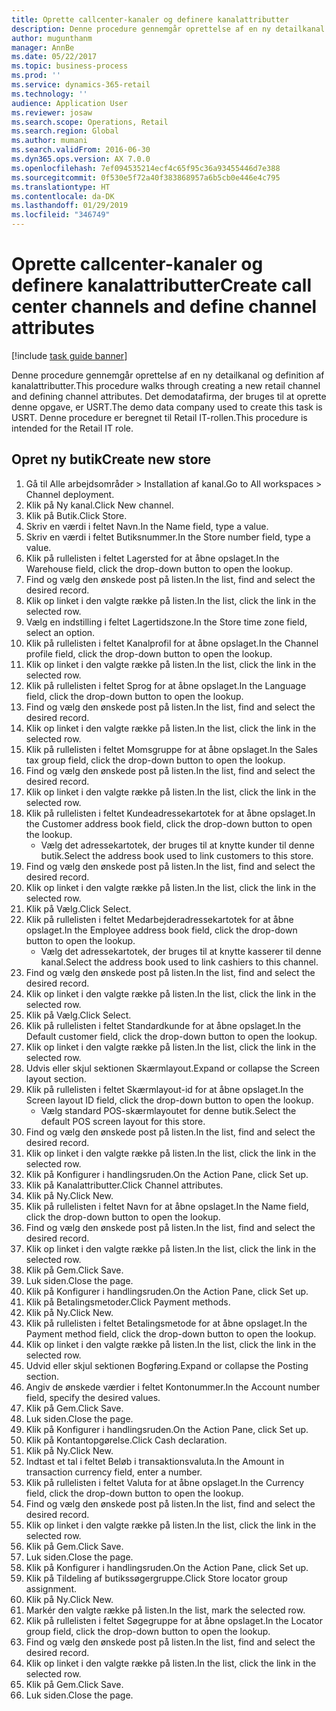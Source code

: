 ```yaml
---
title: Oprette callcenter-kanaler og definere kanalattributter
description: Denne procedure gennemgår oprettelse af en ny detailkanal og definition af kanalattributter.
author: mugunthanm
manager: AnnBe
ms.date: 05/22/2017
ms.topic: business-process
ms.prod: ''
ms.service: dynamics-365-retail
ms.technology: ''
audience: Application User
ms.reviewer: josaw
ms.search.scope: Operations, Retail
ms.search.region: Global
ms.author: mumani
ms.search.validFrom: 2016-06-30
ms.dyn365.ops.version: AX 7.0.0
ms.openlocfilehash: 7ef094535214ecf4c65f95c36a93455446d7e388
ms.sourcegitcommit: 0f530e5f72a40f383868957a6b5cb0e446e4c795
ms.translationtype: HT
ms.contentlocale: da-DK
ms.lasthandoff: 01/29/2019
ms.locfileid: "346749"
---
```

# <a name="create-call-center-channels-and-define-channel-attributes"></a><span data-ttu-id="051c5-103">Oprette callcenter-kanaler og definere kanalattributter</span><span class="sxs-lookup"><span data-stu-id="051c5-103">Create call center channels and define channel attributes</span></span>

[!include [task guide banner](../includes/task-guide-banner.md)]

<span data-ttu-id="051c5-104">Denne procedure gennemgår oprettelse af en ny detailkanal og definition af kanalattributter.</span><span class="sxs-lookup"><span data-stu-id="051c5-104">This procedure walks through creating a new retail channel and defining channel attributes.</span></span> <span data-ttu-id="051c5-105">Det demodatafirma, der bruges til at oprette denne opgave, er USRT.</span><span class="sxs-lookup"><span data-stu-id="051c5-105">The demo data company used to create this task is USRT.</span></span> <span data-ttu-id="051c5-106">Denne procedure er beregnet til Retail IT-rollen.</span><span class="sxs-lookup"><span data-stu-id="051c5-106">This procedure is intended for the Retail IT role.</span></span>


## <a name="create-new-store"></a><span data-ttu-id="051c5-107">Opret ny butik</span><span class="sxs-lookup"><span data-stu-id="051c5-107">Create new store</span></span>
1. <span data-ttu-id="051c5-108">Gå til Alle arbejdsområder > Installation af kanal.</span><span class="sxs-lookup"><span data-stu-id="051c5-108">Go to All workspaces > Channel deployment.</span></span>
2. <span data-ttu-id="051c5-109">Klik på Ny kanal.</span><span class="sxs-lookup"><span data-stu-id="051c5-109">Click New channel.</span></span>
3. <span data-ttu-id="051c5-110">Klik på Butik.</span><span class="sxs-lookup"><span data-stu-id="051c5-110">Click Store.</span></span>
4. <span data-ttu-id="051c5-111">Skriv en værdi i feltet Navn.</span><span class="sxs-lookup"><span data-stu-id="051c5-111">In the Name field, type a value.</span></span>
5. <span data-ttu-id="051c5-112">Skriv en værdi i feltet Butiksnummer.</span><span class="sxs-lookup"><span data-stu-id="051c5-112">In the Store number field, type a value.</span></span>
6. <span data-ttu-id="051c5-113">Klik på rullelisten i feltet Lagersted for at åbne opslaget.</span><span class="sxs-lookup"><span data-stu-id="051c5-113">In the Warehouse field, click the drop-down button to open the lookup.</span></span>
7. <span data-ttu-id="051c5-114">Find og vælg den ønskede post på listen.</span><span class="sxs-lookup"><span data-stu-id="051c5-114">In the list, find and select the desired record.</span></span>
8. <span data-ttu-id="051c5-115">Klik op linket i den valgte række på listen.</span><span class="sxs-lookup"><span data-stu-id="051c5-115">In the list, click the link in the selected row.</span></span>
9. <span data-ttu-id="051c5-116">Vælg en indstilling i feltet Lagertidszone.</span><span class="sxs-lookup"><span data-stu-id="051c5-116">In the Store time zone field, select an option.</span></span>
10. <span data-ttu-id="051c5-117">Klik på rullelisten i feltet Kanalprofil for at åbne opslaget.</span><span class="sxs-lookup"><span data-stu-id="051c5-117">In the Channel profile field, click the drop-down button to open the lookup.</span></span>
11. <span data-ttu-id="051c5-118">Klik op linket i den valgte række på listen.</span><span class="sxs-lookup"><span data-stu-id="051c5-118">In the list, click the link in the selected row.</span></span>
12. <span data-ttu-id="051c5-119">Klik på rullelisten i feltet Sprog for at åbne opslaget.</span><span class="sxs-lookup"><span data-stu-id="051c5-119">In the Language field, click the drop-down button to open the lookup.</span></span>
13. <span data-ttu-id="051c5-120">Find og vælg den ønskede post på listen.</span><span class="sxs-lookup"><span data-stu-id="051c5-120">In the list, find and select the desired record.</span></span>
14. <span data-ttu-id="051c5-121">Klik op linket i den valgte række på listen.</span><span class="sxs-lookup"><span data-stu-id="051c5-121">In the list, click the link in the selected row.</span></span>
15. <span data-ttu-id="051c5-122">Klik på rullelisten i feltet Momsgruppe for at åbne opslaget.</span><span class="sxs-lookup"><span data-stu-id="051c5-122">In the Sales tax group field, click the drop-down button to open the lookup.</span></span>
16. <span data-ttu-id="051c5-123">Find og vælg den ønskede post på listen.</span><span class="sxs-lookup"><span data-stu-id="051c5-123">In the list, find and select the desired record.</span></span>
17. <span data-ttu-id="051c5-124">Klik op linket i den valgte række på listen.</span><span class="sxs-lookup"><span data-stu-id="051c5-124">In the list, click the link in the selected row.</span></span>
18. <span data-ttu-id="051c5-125">Klik på rullelisten i feltet Kundeadressekartotek for at åbne opslaget.</span><span class="sxs-lookup"><span data-stu-id="051c5-125">In the Customer address book field, click the drop-down button to open the lookup.</span></span>
    * <span data-ttu-id="051c5-126">Vælg det adressekartotek, der bruges til at knytte kunder til denne butik.</span><span class="sxs-lookup"><span data-stu-id="051c5-126">Select the address book used to link customers to this store.</span></span>  
19. <span data-ttu-id="051c5-127">Find og vælg den ønskede post på listen.</span><span class="sxs-lookup"><span data-stu-id="051c5-127">In the list, find and select the desired record.</span></span>
20. <span data-ttu-id="051c5-128">Klik op linket i den valgte række på listen.</span><span class="sxs-lookup"><span data-stu-id="051c5-128">In the list, click the link in the selected row.</span></span>
21. <span data-ttu-id="051c5-129">Klik på Vælg.</span><span class="sxs-lookup"><span data-stu-id="051c5-129">Click Select.</span></span>
22. <span data-ttu-id="051c5-130">Klik på rullelisten i feltet Medarbejderadressekartotek for at åbne opslaget.</span><span class="sxs-lookup"><span data-stu-id="051c5-130">In the Employee address book field, click the drop-down button to open the lookup.</span></span>
    * <span data-ttu-id="051c5-131">Vælg det adressekartotek, der bruges til at knytte kasserer til denne kanal.</span><span class="sxs-lookup"><span data-stu-id="051c5-131">Select the address book used to link cashiers to this channel.</span></span>  
23. <span data-ttu-id="051c5-132">Find og vælg den ønskede post på listen.</span><span class="sxs-lookup"><span data-stu-id="051c5-132">In the list, find and select the desired record.</span></span>
24. <span data-ttu-id="051c5-133">Klik op linket i den valgte række på listen.</span><span class="sxs-lookup"><span data-stu-id="051c5-133">In the list, click the link in the selected row.</span></span>
25. <span data-ttu-id="051c5-134">Klik på Vælg.</span><span class="sxs-lookup"><span data-stu-id="051c5-134">Click Select.</span></span>
26. <span data-ttu-id="051c5-135">Klik på rullelisten i feltet Standardkunde for at åbne opslaget.</span><span class="sxs-lookup"><span data-stu-id="051c5-135">In the Default customer field, click the drop-down button to open the lookup.</span></span>
27. <span data-ttu-id="051c5-136">Klik op linket i den valgte række på listen.</span><span class="sxs-lookup"><span data-stu-id="051c5-136">In the list, click the link in the selected row.</span></span>
28. <span data-ttu-id="051c5-137">Udvis eller skjul sektionen Skærmlayout.</span><span class="sxs-lookup"><span data-stu-id="051c5-137">Expand or collapse the Screen layout section.</span></span>
29. <span data-ttu-id="051c5-138">Klik på rullelisten i feltet Skærmlayout-id for at åbne opslaget.</span><span class="sxs-lookup"><span data-stu-id="051c5-138">In the Screen layout ID field, click the drop-down button to open the lookup.</span></span>
    * <span data-ttu-id="051c5-139">Vælg standard POS-skærmlayoutet for denne butik.</span><span class="sxs-lookup"><span data-stu-id="051c5-139">Select the default POS screen layout for this store.</span></span>  
30. <span data-ttu-id="051c5-140">Find og vælg den ønskede post på listen.</span><span class="sxs-lookup"><span data-stu-id="051c5-140">In the list, find and select the desired record.</span></span>
31. <span data-ttu-id="051c5-141">Klik op linket i den valgte række på listen.</span><span class="sxs-lookup"><span data-stu-id="051c5-141">In the list, click the link in the selected row.</span></span>
32. <span data-ttu-id="051c5-142">Klik på Konfigurer i handlingsruden.</span><span class="sxs-lookup"><span data-stu-id="051c5-142">On the Action Pane, click Set up.</span></span>
33. <span data-ttu-id="051c5-143">Klik på Kanalattributter.</span><span class="sxs-lookup"><span data-stu-id="051c5-143">Click Channel attributes.</span></span>
34. <span data-ttu-id="051c5-144">Klik på Ny.</span><span class="sxs-lookup"><span data-stu-id="051c5-144">Click New.</span></span>
35. <span data-ttu-id="051c5-145">Klik på rullelisten i feltet Navn for at åbne opslaget.</span><span class="sxs-lookup"><span data-stu-id="051c5-145">In the Name field, click the drop-down button to open the lookup.</span></span>
36. <span data-ttu-id="051c5-146">Find og vælg den ønskede post på listen.</span><span class="sxs-lookup"><span data-stu-id="051c5-146">In the list, find and select the desired record.</span></span>
37. <span data-ttu-id="051c5-147">Klik op linket i den valgte række på listen.</span><span class="sxs-lookup"><span data-stu-id="051c5-147">In the list, click the link in the selected row.</span></span>
38. <span data-ttu-id="051c5-148">Klik på Gem.</span><span class="sxs-lookup"><span data-stu-id="051c5-148">Click Save.</span></span>
39. <span data-ttu-id="051c5-149">Luk siden.</span><span class="sxs-lookup"><span data-stu-id="051c5-149">Close the page.</span></span>
40. <span data-ttu-id="051c5-150">Klik på Konfigurer i handlingsruden.</span><span class="sxs-lookup"><span data-stu-id="051c5-150">On the Action Pane, click Set up.</span></span>
41. <span data-ttu-id="051c5-151">Klik på Betalingsmetoder.</span><span class="sxs-lookup"><span data-stu-id="051c5-151">Click Payment methods.</span></span>
42. <span data-ttu-id="051c5-152">Klik på Ny.</span><span class="sxs-lookup"><span data-stu-id="051c5-152">Click New.</span></span>
43. <span data-ttu-id="051c5-153">Klik på rullelisten i feltet Betalingsmetode for at åbne opslaget.</span><span class="sxs-lookup"><span data-stu-id="051c5-153">In the Payment method field, click the drop-down button to open the lookup.</span></span>
44. <span data-ttu-id="051c5-154">Klik op linket i den valgte række på listen.</span><span class="sxs-lookup"><span data-stu-id="051c5-154">In the list, click the link in the selected row.</span></span>
45. <span data-ttu-id="051c5-155">Udvid eller skjul sektionen Bogføring.</span><span class="sxs-lookup"><span data-stu-id="051c5-155">Expand or collapse the Posting section.</span></span>
46. <span data-ttu-id="051c5-156">Angiv de ønskede værdier i feltet Kontonummer.</span><span class="sxs-lookup"><span data-stu-id="051c5-156">In the Account number field, specify the desired values.</span></span>
47. <span data-ttu-id="051c5-157">Klik på Gem.</span><span class="sxs-lookup"><span data-stu-id="051c5-157">Click Save.</span></span>
48. <span data-ttu-id="051c5-158">Luk siden.</span><span class="sxs-lookup"><span data-stu-id="051c5-158">Close the page.</span></span>
49. <span data-ttu-id="051c5-159">Klik på Konfigurer i handlingsruden.</span><span class="sxs-lookup"><span data-stu-id="051c5-159">On the Action Pane, click Set up.</span></span>
50. <span data-ttu-id="051c5-160">Klik på Kontantopgørelse.</span><span class="sxs-lookup"><span data-stu-id="051c5-160">Click Cash declaration.</span></span>
51. <span data-ttu-id="051c5-161">Klik på Ny.</span><span class="sxs-lookup"><span data-stu-id="051c5-161">Click New.</span></span>
52. <span data-ttu-id="051c5-162">Indtast et tal i feltet Beløb i transaktionsvaluta.</span><span class="sxs-lookup"><span data-stu-id="051c5-162">In the Amount in transaction currency field, enter a number.</span></span>
53. <span data-ttu-id="051c5-163">Klik på rullelisten i feltet Valuta for at åbne opslaget.</span><span class="sxs-lookup"><span data-stu-id="051c5-163">In the Currency field, click the drop-down button to open the lookup.</span></span>
54. <span data-ttu-id="051c5-164">Find og vælg den ønskede post på listen.</span><span class="sxs-lookup"><span data-stu-id="051c5-164">In the list, find and select the desired record.</span></span>
55. <span data-ttu-id="051c5-165">Klik op linket i den valgte række på listen.</span><span class="sxs-lookup"><span data-stu-id="051c5-165">In the list, click the link in the selected row.</span></span>
56. <span data-ttu-id="051c5-166">Klik på Gem.</span><span class="sxs-lookup"><span data-stu-id="051c5-166">Click Save.</span></span>
57. <span data-ttu-id="051c5-167">Luk siden.</span><span class="sxs-lookup"><span data-stu-id="051c5-167">Close the page.</span></span>
58. <span data-ttu-id="051c5-168">Klik på Konfigurer i handlingsruden.</span><span class="sxs-lookup"><span data-stu-id="051c5-168">On the Action Pane, click Set up.</span></span>
59. <span data-ttu-id="051c5-169">Klik på Tildeling af butikssøgergruppe.</span><span class="sxs-lookup"><span data-stu-id="051c5-169">Click Store locator group assignment.</span></span>
60. <span data-ttu-id="051c5-170">Klik på Ny.</span><span class="sxs-lookup"><span data-stu-id="051c5-170">Click New.</span></span>
61. <span data-ttu-id="051c5-171">Markér den valgte række på listen.</span><span class="sxs-lookup"><span data-stu-id="051c5-171">In the list, mark the selected row.</span></span>
62. <span data-ttu-id="051c5-172">Klik på rullelisten i feltet Søgegruppe for at åbne opslaget.</span><span class="sxs-lookup"><span data-stu-id="051c5-172">In the Locator group field, click the drop-down button to open the lookup.</span></span>
63. <span data-ttu-id="051c5-173">Find og vælg den ønskede post på listen.</span><span class="sxs-lookup"><span data-stu-id="051c5-173">In the list, find and select the desired record.</span></span>
64. <span data-ttu-id="051c5-174">Klik op linket i den valgte række på listen.</span><span class="sxs-lookup"><span data-stu-id="051c5-174">In the list, click the link in the selected row.</span></span>
65. <span data-ttu-id="051c5-175">Klik på Gem.</span><span class="sxs-lookup"><span data-stu-id="051c5-175">Click Save.</span></span>
66. <span data-ttu-id="051c5-176">Luk siden.</span><span class="sxs-lookup"><span data-stu-id="051c5-176">Close the page.</span></span>

